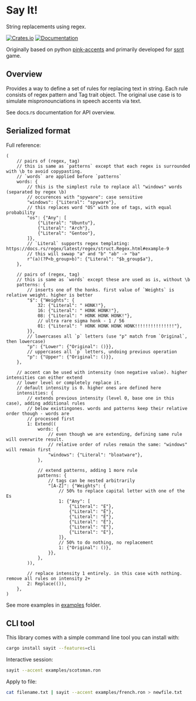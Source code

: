 # Say It!

String replacements using regex.

[![Crates.io](https://img.shields.io/crates/v/sayit)](https://crates.io/crates/sayit)
[![Documentation](https://docs.rs/sayit/badge.svg)](https://docs.rs/sayit)

Originally based on python [pink-accents](https://git.based.computer/fogapod/pink-accents) and primarily developed for [ssnt](https://github.com/SS-NT/ssnt/tree/main) game.

## Overview

Provides a way to define a set of rules for replacing text in string. Each rule consists of
regex pattern and Tag trait object. The original use case is to simulate
mispronounciations in speech accents via text.

See docs.rs documentation for API overview.

## Serialized format

Full reference:

```ron
(
    // pairs of (regex, tag)
    // this is same as `patterns` except that each regex is surrounded with \b to avoid copypasting.
    // `words` are applied before `patterns`
    words: {
        // this is the simplest rule to replace all "windows" words (separated by regex \b)
        // occurences with "spyware": case sensitive
        "windows": {"Literal": "spyware"},
        // this replaces word "OS" with one of tags, with equal probability
        "os": {"Any": [
            {"Literal": "Ubuntu"},
            {"Literal": "Arch"},
            {"Literal": "Gentoo"},
        ]},
        // `Literal` supports regex templating: https://docs.rs/regex/latest/regex/struct.Regex.html#example-9
        // this will swwap "a" and "b" "ab" -> "ba"
        r"(a)(?P<b_group>b)": {"Literal": "$b_group$a"},
    },

    // pairs of (regex, tag)
    // this is same as `words` except these are used as is, without \b
    patterns: {
        // inserts one of the honks. first value of `Weights` is relative weight. higher is better
        "$": {"Weights": {
            32: {"Literal": " HONK!"},
            16: {"Literal": " HONK HONK!"},
            08: {"Literal": " HONK HONK HONK!"},
            // ultra rare sigma honk - 1 / 56
            01: {"Literal": " HONK HONK HONK HONK!!!!!!!!!!!!!!!"},
        }},
        // lowercases all `p` letters (use "p" match from `Original`, then lowercase)
        "p": {"Lower": {"Original": ()}},
        // uppercases all `p` letters, undoing previous operation
        "p": {"Upper": {"Original": ()}},
    },

    // accent can be used with intensity (non negative value). higher intensities can either extend
    // lower level or completely replace it.
    // default intensity is 0. higher ones are defined here
    intensities: {
        // extends previous intensity (level 0, base one in this case), adding additional rules
        // below existingones. words and patterns keep their relative order though - words are
        // processed first
        1: Extend((
            words: {
                // even though we are extending, defining same rule will overwrite result.
                // relative order of rules remain the same: "windows" will remain first
                "windows": {"Literal": "bloatware"},
            },

            // extend patterns, adding 1 more rule
            patterns: {
                // tags can be nested arbitrarily
                "[A-Z]": {"Weights": {
                    // 50% to replace capital letter with one of the Es
                    1: {"Any": [
                        {"Literal": "E"},
                        {"Literal": "Ē"},
                        {"Literal": "Ê"},
                        {"Literal": "Ë"},
                        {"Literal": "È"},
                        {"Literal": "É"},
                    ]},
                    // 50% to do nothing, no replacement
                    1: {"Original": ()},
                }},
            },
        )),

        // replace intensity 1 entirely. in this case with nothing. remove all rules on intensity 2+
        2: Replace(()),
    },
)
```

See more examples in [examples](examples) folder.

## CLI tool

This library comes with a simple command line tool you can install with:

```sh
cargo install sayit --features=cli
```

Interactive session:

```sh
sayit --accent examples/scotsman.ron
```

Apply to file:

```sh
cat filename.txt | sayit --accent examples/french.ron > newfile.txt
```
